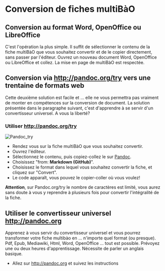 # Conversion de fiches multiBàO

## Conversion au format Word, OpenOffice ou LibreOffice

C'est l'opération la plus simple.
Il suffit de sélectionner le contenu de la fiche multiBàO que vous souhaitez convertir et de le copier directement, sans passer par l'éditeur.
Ouvrez un nouveau document Word, OpenOffice ou LibreOffice et collez. La mise en page de multiBàO est respectée.

## Conversion via http://pandoc.org/try vers une trentaine de formats web 

Cette deuxième solution est facile et ... elle ne vous permettra pas vraiment de monter en compétences sur la conversion de document. La solution présentée dans le paragraphe suivant, c'est d'apprendre à se servir d'un convertisseur universel. A vous la liberté? 

### Utiliser http://pandoc.org/try

![Pandoc_try](https://framapic.org/WCKY3EmBJqNP/NqxlY30GLvUE)

* Rendez vous sur la fiche multiBàO que vous souhaitez convertir.
* Ouvrez l'éditeur. 
* Sélectionnez le contenu, puis copiez-collez le sur [Pandoc](http://pandoc.org/try/). 
* Choisissez "from: **Markdown (GitHub)**".
* Choisissez le format dans lequel vous souhaitez convertir la fiche, et cliquez sur "Convert". 
* Le code apparaît, vous pouvez le copier-coller où vous voulez!

**Attention**, sur Pandoc.org/try le nombre de caractères est limité, vous aurez sans doute à vous y reprendre à plusieurs fois pour convertir l'intégralité de la fiche.

## Utiliser le convertisseur universel http://pandoc.org

Apprenez à vous servir du convertisseur universel et vous pourrez transformer votre fiche multibào en ... n'importe quel format (ou presque). Pdf, Epub, Mediawiki, Html, Word, OpenOffice ... tout est possible. Prévoyez une ou deux heures d'apprentissage. Nécessite de parler un anglais basique. 

* Allez sur http://pandoc.org et suivez les instructions
